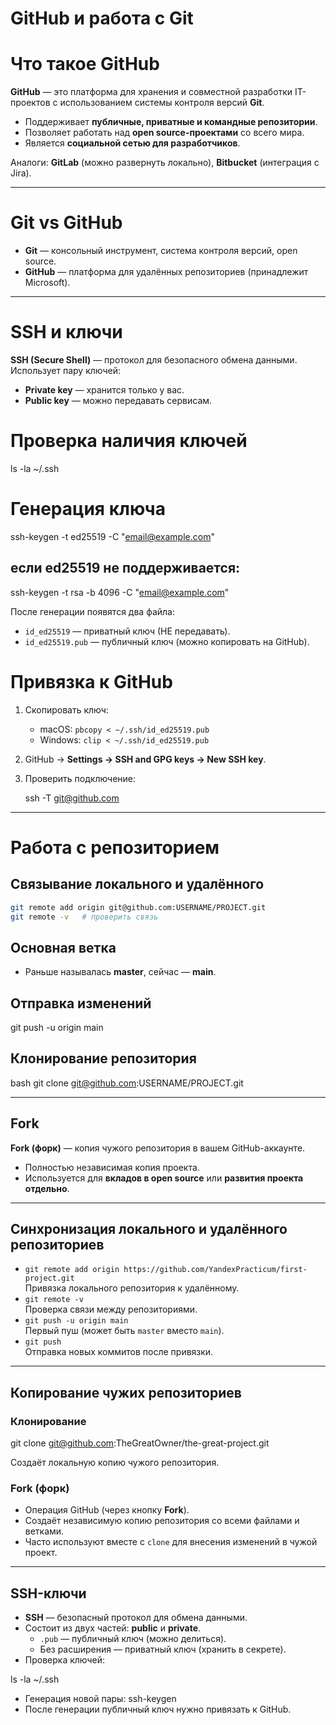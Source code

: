 # GitHub и работа с Git

# Что такое GitHub
**GitHub** — это платформа для хранения и совместной разработки IT-проектов с использованием системы контроля версий **Git**.  
- Поддерживает **публичные, приватные и командные репозитории**.  
- Позволяет работать над **open source-проектами** со всего мира.  
- Является **социальной сетью для разработчиков**.  

Аналоги: **GitLab** (можно развернуть локально), **Bitbucket** (интеграция с Jira).

---

# Git vs GitHub
- **Git** — консольный инструмент, система контроля версий, open source.  
- **GitHub** — платформа для удалённых репозиториев (принадлежит Microsoft).  

---

# SSH и ключи
**SSH (Secure Shell)** — протокол для безопасного обмена данными.  
Использует пару ключей:
- **Private key** — хранится только у вас.  
- **Public key** — можно передавать сервисам.  

# Проверка наличия ключей

ls -la ~/.ssh

# Генерация ключа

ssh-keygen -t ed25519 -C "email@example.com"
## если ed25519 не поддерживается:
ssh-keygen -t rsa -b 4096 -C "email@example.com"

После генерации появятся два файла:  
- `id_ed25519` — приватный ключ (НЕ передавать).  
- `id_ed25519.pub` — публичный ключ (можно копировать на GitHub).  

# Привязка к GitHub
1. Скопировать ключ:
   - macOS: `pbcopy < ~/.ssh/id_ed25519.pub`  
   - Windows: `clip < ~/.ssh/id_ed25519.pub`  
2. GitHub → **Settings → SSH and GPG keys → New SSH key**.  
3. Проверить подключение:
   
   ssh -T git@github.com


---

# Работа с репозиторием

## Связывание локального и удалённого
```bash
git remote add origin git@github.com:USERNAME/PROJECT.git
git remote -v   # проверить связь
```

## Основная ветка
- Раньше называлась **master**, сейчас — **main**.

## Отправка изменений

git push -u origin main


## Клонирование репозитория
bash
git clone git@github.com:USERNAME/PROJECT.git

---

## Fork
**Fork (форк)** — копия чужого репозитория в вашем GitHub-аккаунте.  
- Полностью независимая копия проекта.  
- Используется для **вкладов в open source** или **развития проекта отдельно**.  

---

## Синхронизация локального и удалённого репозиториев
- `git remote add origin https://github.com/YandexPracticum/first-project.git`  
  Привязка локального репозитория к удалённому.  
- `git remote -v`  
  Проверка связи между репозиториями.  
- `git push -u origin main`  
  Первый пуш (может быть `master` вместо `main`).  
- `git push`  
  Отправка новых коммитов после привязки.

---

## Копирование чужих репозиториев

### Клонирование

git clone git@github.com:TheGreatOwner/the-great-project.git

Создаёт локальную копию чужого репозитория.

### Fork (форк)
- Операция GitHub (через кнопку **Fork**).  
- Создаёт независимую копию репозитория со всеми файлами и ветками.  
- Часто используют вместе с `clone` для внесения изменений в чужой проект.  

---

## SSH-ключи
- **SSH** — безопасный протокол для обмена данными.  
- Состоит из двух частей: **public** и **private**.  
  - `.pub` — публичный ключ (можно делиться).  
  - Без расширения — приватный ключ (хранить в секрете).  
- Проверка ключей:

ls -la ~/.ssh
- Генерация новой пары:
ssh-keygen
- После генерации публичный ключ нужно привязать к GitHub.
